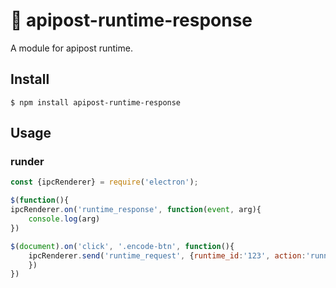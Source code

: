 # 🚀 apipost-runtime-response
A module for apipost runtime.
## Install

```
$ npm install apipost-runtime-response
```

##  Usage
### runder
```javascript
const {ipcRenderer} = require('electron');

$(function(){
ipcRenderer.on('runtime_response', function(event, arg){
    console.log(arg)
})

$(document).on('click', '.encode-btn', function(){
    ipcRenderer.send('runtime_request', {runtime_id:'123', action:'runner', chunk:_data});
    })
})
```
